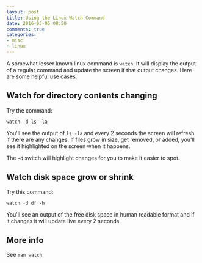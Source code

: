 ```yaml
---
layout: post
title: Using the Linux Watch Command
date: 2016-05-05 08:50
comments: true
categories:
- misc
- linux
---
```

A somewhat lesser known linux command is `watch`. It will display the output of a regular command and update the screen if that output changes. Here are some helpful use cases.

## Watch for directory contents changing

Try the command:

`watch -d ls -la`

You'll see the output of `ls -la` and every 2 seconds the screen will refresh if there are any changes. If files grow in size, get removed, or added, you'll see it highlighted on the screen when it happens.

The `-d` switch will highlight changes for you to make it easier to spot.

## Watch disk space grow or shrink

Try this command:

`watch -d df -h`

You'll see an output of the free disk space in human readable format and if it changes it will update live every 2 seconds. 

## More info

See `man watch`.




